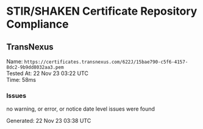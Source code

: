 # STIR/SHAKEN Certificate Repository Compliance

## TransNexus

Name: `https://certificates.transnexus.com/622J/15bae790-c5f6-4157-8dc2-9b9dd8032aa3.pem`\
Tested At: 22 Nov 23 03:22 UTC\
Time: 58ms

### Issues

no warning, or error, or notice date level issues were found

Generated: 22 Nov 23 03:38 UTC